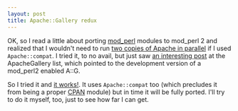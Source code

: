 ```yaml
---
layout: post
title: Apache::Gallery redux
---
```


OK, so I read a little about porting <a href="http://perl.apache.org/">mod_perl</a> modules to mod_perl 2 and realized that I wouldn't need to run <a href="http://victor.carotena.net/weblog/archives/000299.html#000299">two copies of Apache in parallel</a> if I used <code>Apache::compat</code>. I tried it, to no avail, but just saw <a href="http://www.nowhere.dk/A::G/msg00361.html">an interesting post</a> at the ApacheGallery list, which pointed to the development version of a mod_perl2 enabled A::G.

So I tried it and  <a title="Index of: /gallery" href="http://slunj.carotena.net/gallery/">it works!</a>. It uses <code>Apache::compat</code> too (which precludes it from being a proper <a href="http://www.cpan.org/" title="Comprehensive Perl Archive Network">CPAN</a> module) but in time it will be fully ported. I'll try to do it myself, too, just to see how far I can get.

